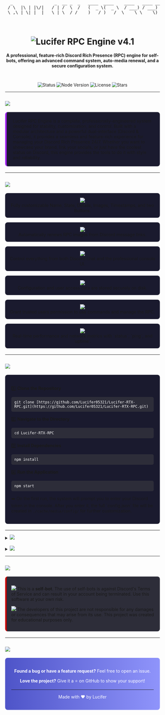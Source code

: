<div align="center">

<pre>
  _                _  __ _  _   ____  ____    ____   ____ ___ 
 / \  |\ | |\/|   / | /  \  /   (  _ \(  _ \  / ___) / ___)  _ \
 \_,\ | \| |  |   \_| \__/ /__  )___/ )___/  \___ \ \___ \)___/
</pre>

<br>

# <img src="[https://img.shields.io/badge/-LUCIFER_RPC_ENGINE_v4.1-A020F0?style=for-the-badge&logo=discord&logoColor=white](https://img.shields.io/badge/-LUCIFER_RPC_ENGINE_v4.1-A020F0?style=for-the-badge&logo=discord&logoColor=white)" alt="Lucifer RPC Engine v4.1">

**A professional, feature-rich Discord Rich Presence (RPC) engine for self-bots, offering an advanced command system, auto-media renewal, and a secure configuration system.**

<br>

<p>
  <img src="[https://img.shields.io/badge/STATUS-ACTIVE-00cc00?style=flat-square&logo=rocket](https://img.shields.io/badge/STATUS-ACTIVE-00cc00?style=flat-square&logo=rocket)" alt="Status">
  <img src="[https://img.shields.io/badge/NODE-](https://img.shields.io/badge/NODE-)>=18.0.0-339933?style=flat-square&logo=node.js" alt="Node Version">
  <img src="[https://img.shields.io/github/license/Lucifer05321/Lucifer-RTX-RPC?style=flat-square&logo=gitbook&label=LICENSE](https://img.shields.io/github/license/Lucifer05321/Lucifer-RTX-RPC?style=flat-square&logo=gitbook&label=LICENSE)" alt="License">
  <img src="[https://img.shields.io/github/stars/Lucifer05321/Lucifer-RTX-RPC?style=flat-square&logo=github&label=STARS](https://img.shields.io/github/stars/Lucifer05321/Lucifer-RTX-RPC?style=flat-square&logo=github&label=STARS)" alt="Stars">
</p>

</div>

---

## <img src="[https://img.shields.io/badge/-ABOUT_THE_PROJECT-A020F0?style=flat-square&logo=target](https://img.shields.io/badge/-ABOUT_THE_PROJECT-A020F0?style=flat-square&logo=target)">

<div style="background: #1a1a2e; padding: 20px; border-radius: 8px; margin: 20px 0; border-left: 5px solid #A020F0;">
  Lucifer RPC Engine is a complete, professionally-engineered system designed for stability, customization, and control. Built with a modular architecture and a powerful dual-interface (Discord & Console), it provides a seamless and feature-rich experience for managing your Discord Rich Presence 24/7. Whether you want to showcase your brand, link your socials, or just have the coolest status on Discord, this engine provides the tools to do it with style and reliability.
</div>

---

## <img src="[https://img.shields.io/badge/-KEY_FEATURES-A020F0?style=flat-square&logo=star](https://img.shields.io/badge/-KEY_FEATURES-A020F0?style=flat-square&logo=star)">

<div style="display: grid; grid-template-columns: repeat(auto-fit, minmax(300px, 1fr)); gap: 15px; margin: 20px 0;">
  <div style="background: #1a1a2e; padding: 15px; border-radius: 8px; text-align: center;">
    <img src="[https://img.shields.io/badge/-Advanced_RPC-8A2BE2?style=flat-square&logo=game-and-watch](https://img.shields.io/badge/-Advanced_RPC-8A2BE2?style=flat-square&logo=game-and-watch)"> <br> Fully customizable Name, State, Details, Images, Timestamps, and two Buttons.
  </div>
  <div style="background: #1a1a2e; padding: 15px; border-radius: 8px; text-align: center;">
    <img src="[https://img.shields.io/badge/-Auto_Media_Renewal-8A2BE2?style=flat-square&logo=icloud](https://img.shields.io/badge/-Auto_Media_Renewal-8A2BE2?style=flat-square&logo=icloud)"> <br> Automatically renews RPC images from Discord message links.
  </div>
  <div style="background: #1a1a2e; padding: 15px; border-radius: 8px; text-align: center;">
    <img src="[https://img.shields.io/badge/-Dual_Command_Interface-8A2BE2?style=flat-square&logo=terminal](https://img.shields.io/badge/-Dual_Command_Interface-8A2BE2?style=flat-square&logo=terminal)"> <br> Control everything from both Discord chat and the professional console UI.
  </div>
  <div style="background: #1a1a2e; padding: 15px; border-radius: 8px; text-align: center;">
    <img src="[https://img.shields.io/badge/-Secure_&_Persistent_Storage-8A2BE2?style=flat-square&logo=database](https://img.shields.io/badge/-Secure_&_Persistent_Storage-8A2BE2?style=flat-square&logo=database)"> <br> Configuration and user access data are stored securely on disk.
  </div>
  <div style="background: #1a1a2e; padding: 15px; border-radius: 8px; text-align: center;">
    <img src="[https://img.shields.io/badge/-Multi_User_Access-8A2BE2?style=flat-square&logo=user](https://img.shields.io/badge/-Multi_User_Access-8A2BE2?style=flat-square&logo=user)"> <br> Grant trusted users permission to use commands and manage the RPC.
  </div>
  <div style="background: #1a1a2e; padding: 15px; border-radius: 8px; text-align: center;">
    <img src="[https://img.shields.io/badge/-Live_System_Stats-8A2BE2?style=flat-square&logo=grafana](https://img.shields.io/badge/-Live_System_Stats-8A2BE2?style=flat-square&logo=grafana)"> <br> Real-time performance and network metrics with `status`, `ping`, and `uptime`.
  </div>
</div>

---

## <img src="[https://img.shields.io/badge/-INSTALLATION_GUIDE-A020F0?style=flat-square&logo=book](https://img.shields.io/badge/-INSTALLATION_GUIDE-A020F0?style=flat-square&logo=book)">

<div style="background: #1a1a2e; padding: 20px; border-radius: 8px; margin: 20px 0;">
  <p>1️⃣ <strong>Clone the Repository</strong></p>
  <pre style="background: #2d2d39; padding: 10px; border-radius: 5px; color: white;"><code>git clone [https://github.com/Lucifer05321/Lucifer-RTX-RPC.git](https://github.com/Lucifer05321/Lucifer-RTX-RPC.git)</code></pre>
  
  <p>2️⃣ <strong>Navigate to the Directory</strong></p>
  <pre style="background: #2d2d39; padding: 10px; border-radius: 5px; color: white;"><code>cd Lucifer-RTX-RPC</code></pre>
  
  <p>3️⃣ <strong>Install Dependencies</strong></p>
  <pre style="background: #2d2d39; padding: 10px; border-radius: 5px; color: white;"><code>npm install</code></pre>
  
  <p>4️⃣ <strong>Run the Application</strong></p>
  <pre style="background: #2d2d39; padding: 10px; border-radius: 5px; color: white;"><code>npm start</code></pre>
  
  <p>➡️ On the first run, the system will prompt you to enter your Discord token in the console. After you enter it, the full `config.json` file will be created in <code>./cache/media/config/</code> for further customization.</p>
</div>

---

<details>
<summary>
  <img src="[https://img.shields.io/badge/-Click_to_view_Configuration_Details-00cc00?style=for-the-badge&logo=settings](https://img.shields.io/badge/-Click_to_view_Configuration_Details-00cc00?style=for-the-badge&logo=settings)">
</summary>

<div style="background: #1a1a2e; padding: 20px; border-radius: 8px; margin-top: 15px; border-left: 5px solid #00cc00;">
  The core of your RPC is the <code>config.json</code> file. You can customize every aspect of your presence here.

| Field                   | Description                                                              | Example                                                            |
| ----------------------- | ------------------------------------------------------------------------ | ------------------------------------------------------------------ |
| `token`                 | **(Required)** Your Discord account token.                               | `"MT...dE8"` (auto-filled on first run)                           |
| `Name`                  | The main title of your RPC (e.g., the game name).                        | `"streaming heart 'wired"`                                        |
| `State`                 | The text appearing below the details.                                    | `"<Ex=Lucifer>"`                                                   |
| `Details`               | The text appearing below the name.                                       | `"I'm really on top"`                                              |
| `LargeImageMessageLink` | A Discord message link containing the large image you want to use.       | `"https://discord.com/channels/../.."`                             |
| `SmallImageMessageLink` | A Discord message link containing the small image you want to use.       | `"https://discord.com/channels/../.."`                             |
| `LargeText`             | Hover text for the large image.                                          | `"LuciferRTXrpcV5"`                                                |
| `SmallText`             | Hover text for the small image.                                          | `"join us heart 'wired"`                                           |
| `renewalTime`           | How often (in hours) to refresh the media images.                        | `12`                                                               |
| `button1` / `button2`   | The two clickable buttons on your profile.                               | `{"label": "Visit Website", "url": "https://..."}`               |
  <br>
  <div style="background: #2d2d39; padding: 15px; border-radius: 8px; margin-top: 20px;">
    <p><img src="[https://img.shields.io/badge/-IMPORTANT-cc0000?style=flat-square&logo=warning](https://img.shields.io/badge/-IMPORTANT-cc0000?style=flat-square&logo=warning)"> <strong>Never share your <code>config.json</code> file or your Discord token with anyone.</strong> Your token grants complete access to your account.</p>
  </div>
</div>
</details>

<br>

<details>
<summary>
  <img src="[https://img.shields.io/badge/-Click_to_view_Full_Command_Reference-0066cc?style=for-the-badge&logo=command-and-conquer](https://img.shields.io/badge/-Click_to_view_Full_Command_Reference-0066cc?style=for-the-badge&logo=command-and-conquer)">
</summary>

<div style="background: #1a1a2e; padding: 20px; border-radius: 8px; margin-top: 15px; border-left: 5px solid #0066cc;">
  Control the entire system using these commands in Discord DMs/chat or directly in the console.

| Command             | Description                                                   | Example Usage                                             |
| ------------------- | ------------------------------------------------------------- | --------------------------------------------------------- |
| `status`            | Displays a full dashboard of system and performance metrics.  | `status`                                                  |
| `config`            | Shows the current RPC configuration and which fields are set. | `config`                                                  |
| `update`            | Modifies a configuration field without a full restart.        | `update Name "My New RPC"`                                |
| `access`            | Manages who can use the RPC commands.                         | `access add @username`                                    |
| `ping`              | Checks network latency to Discord's servers.                  | `ping`                                                    |
| `uptime`            | Shows how long the system has been running and memory usage.  | `uptime`                                                  |
| `reload`            | Forces a refresh of media assets and the RPC display.         | `reload`                                                  |
| `help`              | Displays the complete list of available commands.             | `help`                                                    |
| `website`           | Provides the link to the official project website.            | `website`                                                 |
| `instagram`         | Provides the link to the author's Instagram.                  | `instagram`                                               |
| `github`            | Provides the link to the project's GitHub repository.         | `github`                                                  |
| `discord`           | Provides the link to the support Discord server.              | `discord`                                                 |

</div>
</details>

---

## <img src="[https://img.shields.io/badge/-DISCLAIMER-cc0000?style=flat-square&logo=warning](https://img.shields.io/badge/-DISCLAIMER-cc0000?style=flat-square&logo=warning)">

<div style="background: #2d2d39; padding: 15px; border-radius: 8px; margin: 20px 0; border-left: 5px solid #cc0000;">
  <p><img src="[https://img.shields.io/badge/-SELF--BOT_WARNING-cc0000?style=flat-square&logo=forbid](https://img.shields.io/badge/-SELF--BOT_WARNING-cc0000?style=flat-square&logo=forbid)"> This is a <strong>self-bot</strong>. The use of self-bots is against Discord's Terms of Service and can result in your account being terminated. Use this software at your own risk.</p>
  <p><img src="[https://img.shields.io/badge/-NO_LIABILITY-cc0000?style=flat-square&logo=gavel](https://img.shields.io/badge/-NO_LIABILITY-cc0000?style=flat-square&logo=gavel)"> The developers of this project are not responsible for any damages or consequences that may arise from its use. This project was created for educational purposes only.</p>
</div>

---

## <img src="[https://img.shields.io/badge/-SUPPORT_&_CREDITS-A020F0?style=flat-square&logo=heart](https://img.shields.io/badge/-SUPPORT_&_CREDITS-A020F0?style=flat-square&logo=heart)">

<div style="background: linear-gradient(90deg, #4e54c8, #8f94fb); padding: 20px; border-radius: 8px; margin: 20px 0; text-align: center; color: white;">
  <p><strong>Found a bug or have a feature request?</strong> Feel free to <a href="[https://github.com/Lucifer05321/Lucifer-RTX-RPC/issues](https://github.com/Lucifer05321/Lucifer-RTX-RPC/issues)" style="color: white; text-decoration: none;">open an issue</a>.</p>
  <p><strong>Love the project?</strong> Give it a ⭐️ on GitHub to show your support!</p>
  <hr style="border-color: rgba(255, 255, 255, 0.2);">
  <p>Made with ❤️ by Lucifer</p>
</div>
